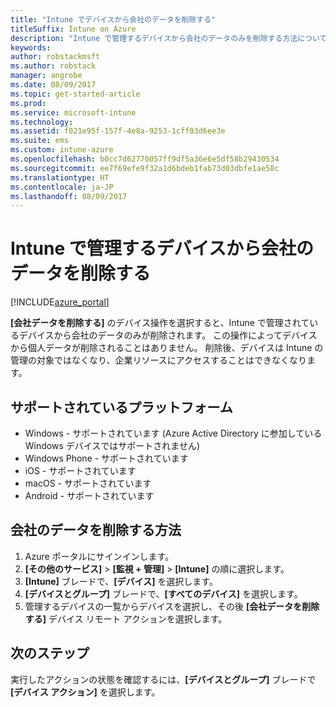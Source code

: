 ```yaml
---
title: "Intune でデバイスから会社のデータを削除する"
titleSuffix: Intune on Azure
description: "Intune で管理するデバイスから会社のデータのみを削除する方法について説明します。\""
keywords: 
author: robstackmsft
ms.author: robstack
manager: angrobe
ms.date: 08/09/2017
ms.topic: get-started-article
ms.prod: 
ms.service: microsoft-intune
ms.technology: 
ms.assetid: f021e95f-157f-4e8a-9253-1cff03d6ee3e
ms.suite: ems
ms.custom: intune-azure
ms.openlocfilehash: b0cc7d62770057ff9df5a36e6e5df58b29430534
ms.sourcegitcommit: ee7f69efe9f32a1d6bdeb1fab73d03dbfe1ae58c
ms.translationtype: HT
ms.contentlocale: ja-JP
ms.lasthandoff: 08/09/2017
---
```

# <a name="remove-company-data-from-intune-managed-devices"></a>Intune で管理するデバイスから会社のデータを削除する


[!INCLUDE[azure_portal](./includes/azure_portal.md)]

**[会社データを削除する]** のデバイス操作を選択すると、Intune で管理されているデバイスから会社のデータのみが削除されます。 この操作によってデバイスから個人データが削除されることはありません。 削除後、デバイスは Intune の管理の対象ではなくなり、企業リソースにアクセスすることはできなくなります。

## <a name="supported-platforms"></a>サポートされているプラットフォーム

- Windows - サポートされています (Azure Active Directory に参加している Windows デバイスではサポートされません)
- Windows Phone - サポートされています
- iOS - サポートされています
- macOS - サポートされています
- Android - サポートされています

## <a name="how-to-remove-company-data"></a>会社のデータを削除する方法

1. Azure ポータルにサインインします。
2. **[その他のサービス]** > **[監視 + 管理]** > **[Intune]** の順に選択します。
3. **[Intune]** ブレードで、**[デバイス]** を選択します。
4. **[デバイスとグループ]** ブレードで、**[すべてのデバイス]** を選択します。
5. 管理するデバイスの一覧からデバイスを選択し、その後 **[会社データを削除する]** デバイス リモート アクションを選択します。

## <a name="next-steps"></a>次のステップ

実行したアクションの状態を確認するには、**[デバイスとグループ]** ブレードで **[デバイス アクション]** を選択します。
